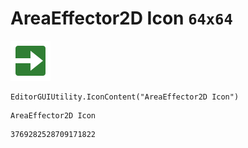 # AreaEffector2D Icon `64x64`
<img src="/img/AreaEffector2D%20Icon.png" width=64 height=64>

``` CSharp
EditorGUIUtility.IconContent("AreaEffector2D Icon")
```
```
AreaEffector2D Icon
```
```
3769282528709171822
```

